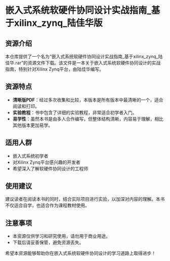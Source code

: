 # 嵌入式系统软硬件协同设计实战指南_基于xilinx_zynq_陆佳华版

## 资源介绍

本仓库提供了一个名为“嵌入式系统软硬件协同设计实战指南_基于xilinx_zynq_陆佳华.rar”的资源文件下载。该文件是一本关于嵌入式系统软硬件协同设计的实战指南，特别针对Xilinx Zynq平台，由陆佳华编写。

## 资源特点

- **清晰版PDF**：经过多次收集和比较，本版本是所有版本中最清晰的一个，适合阅读和打印。
- **实验教程**：书中包含了详细的实验教程，非常适合初学者入门。
- **易学性**：虽然本书是由多人合作编写，但整体结构清晰，内容易于理解，相比其他版本更加易学。

## 适用人群

- 嵌入式系统初学者
- 对Xilinx Zynq平台感兴趣的开发者
- 希望深入了解软硬件协同设计的工程师

## 使用建议

建议读者在阅读本书的同时，结合实际项目进行实验，以加深对内容的理解。本书不仅适合自学，也适合作为课程教材使用。

## 注意事项

- 本资源仅供学习和研究使用，请勿用于商业用途。
- 下载后请妥善保管，避免资源丢失。

希望本资源能够帮助你在嵌入式系统软硬件协同设计的学习道路上取得进步！